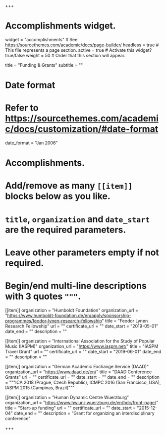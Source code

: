 +++
# Accomplishments widget.
widget = "accomplishments"  # See https://sourcethemes.com/academic/docs/page-builder/
headless = true  # This file represents a page section.
active = true  # Activate this widget? true/false
weight = 50  # Order that this section will appear.

title = "Funding & Grants"
subtitle = ""

# Date format
#   Refer to https://sourcethemes.com/academic/docs/customization/#date-format
date_format = "Jan 2006"

# Accomplishments.
#   Add/remove as many `[[item]]` blocks below as you like.
#   `title`, `organization` and `date_start` are the required parameters.
#   Leave other parameters empty if not required.
#   Begin/end multi-line descriptions with 3 quotes `"""`.

[[item]]
  organization = "Humboldt Foundation"
  organization_url = "https://www.humboldt-foundation.de/en/apply/sponsorship-programmes/feodor-lynen-research-fellowship"
  title = "Feodor Lynen Research Fellowship"
  url = ""
  certificate_url = ""
  date_start = "2019-05-01"
  date_end = ""
  description = ""

[[item]]
  organization = "International Association for the Study of Popular Music (IASPM)"
  organization_url = "https://www.iaspm.net/"
  title = "IASPM Travel Grant"
  url = ""
  certificate_url = ""
  date_start = "2019-06-01"
  date_end = ""
  description = ""
  
[[item]]
  organization = "German Academic Exchange Service (DAAD)"
  organization_url = "https://www.daad.de/en/"
  title = "DAAD Conference Grants"
  url = ""
  certificate_url = ""
  date_start = ""
  date_end = ""
  description = """ICA 2018 (Prague, Czech Republic), ICMPC 2016 (San Francisco, USA), IASPM 2015 (Campinas, Brazil)"""
  
[[item]]
  organization = "Human Dynamic Centre Wuerzburg"
  organization_url = "https://www.hw.uni-wuerzburg.de/en/hdc/front-page/"
  title = "Start-up funding"
  url = ""
  certificate_url = ""
  date_start = "2015-12-04"
  date_end = ""
  description = "Grant for organizing an interdisciplinary conference"

+++
